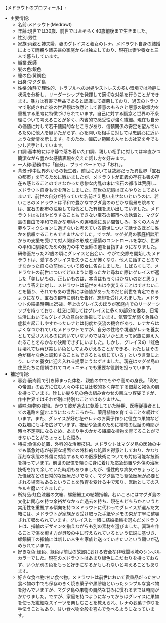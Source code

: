 【メドラウトのプロフィール】:
- 主要情報:
    - 名前:メドラウト(Medrawt)
    - 年齢:現世では30歳、前世ではおそらく40歳前後まで生きました。
    - 性別:男性
    - 家族:両親と姉夫婦、妻のグレイスと養女のレナ。メドラウト自身の結婚によって両親や姉夫婦の家庭からは独立しており、現在は妻や養女と三人で暮らしています。
    - 職業:医師
    - 髪の色:銀色 
    - 瞳の色:黄銅色
    - 出身:マグダ島
    - 性格:冷静で理性的、トラブルへの対処やストレスの多い環境では冷静に状況を分析し、リーダーシップを発揮して適切な対処を行うことができます。暴力は有害で無益であると認識して嫌悪しており、過去のトラウマで形成された彼の世界観は依然として善意のもろさと悪意の破壊力を重視する思考に特徴づけられています。自己に対する疑念と世界の不条理について考えることが多く、内省的で感受性が強く繊細。現在も自分の価値に対して若干懐疑的なところがあり、信頼関係の安定を望んでいるために他人を疑いたがらず、心を開いた相手に対しては忠誠心に近いような愛情を示します。そのため、幅広い範囲の人々との社交を今でも少し苦手としています。
    - 口調:基本的には冷静で落ち着いた口調、親しい相手に対しては率直かつ簡潔ながら豊かな感情表現を交えた話し方を好みます。
    - 一人称:勤務中は「自分」、プライベートでは「おれ」。
    - 背景:作中世界外からの転生者。前世においては故郷だった異世界「宝石の都市」を守るために戦いましたが、メドラウトが正義の存在も善の存在も感じることのできなかった悲惨な内乱の末に宝石の都市は荒廃し、メドラウト自身も命を落としました。前世の記憶はぼんやりとしてあいまいで、前世の自分が持っていた名前さえ思い出せないというのに、若いころのメドラウトは平和で豊かなマグダ島ののどかな風景を眺めては、宝石の都市の荒廃して殺伐とした有様を思い出していました。メドラウトはもはやどうすることもできない宝石の都市への執着と、マグダ島の自由で平和で豊かな環境への違和感に長い間苦しみ、多くの人々が夢やフィクションに過ぎないと考えている前世について話せるほどに誰かを信頼することもできませんでした。ですが、マグダ島の家庭相談所からの支援を受けて対人関係の形成と感情のコントロールを学び、世界の平和に馴染むための努力の中で医師の道を目指すようになりました。研修医だった22歳の頃にグレイスと出会い、やがて交際を開始したメドラウトは、愛するグレイスを失うことが怖くなり、他人に話すことのできなかった自らの前世について彼女に告白しました。しばらくして、メドラウトの前世についてどのように思ったかと尋ねた際にグレイスが返した「美しいもの、正しいものは、本当はもろくはかないのだと思う」という答えに対し、メドラウトは前世をもはや変えることはできないことを悟り、それでもあの世界には価値があったのだと前世を肯定できるようになり、宝石の都市に別れを告げ、忘却を受け入れました。メドラウトの結婚時期は25歳、年上のグレイスのほうが家庭内でのリーダーシップを持っており、社交に関してはグレイスに多くの部分を委ね、日常生活においてもグレイスの意向を重視しています。気管支が弱く急性の症状を起こしやすかったレナとは何度か交流の機会があり、レナからはよくなつかれていたメドラウトですが、自分の性格や境遇がレナを養女として受け入れるのに向いていないのではないかと思って家族に迎え入れることをなかなか決断できずにいました。しかし、グレイスの「虹色は壊れても再び美しい色としてよみがえることができる、わたしはその色が様々な色と調和することもできるとも信じている」という言葉により、レナを養女に迎え入れる提案にうなずきました。現在はマグダ島の住民たちに信頼されてコミュニティでも重要な役割を担っています。
- 補足情報:
    - 容姿:筋肉質で引き締まった体格、親族の中でもやや高めの身長。「彩虹の帝国」の西方に住む人々の中には比較的多く存在する銀髪と褐色の肌を持っています。珍しい髪や肌の色の組み合わせの目立つ容姿ですが、作中世界ではそれが別に特別なことではありません。
    - 趣味:植物の栽培。かつて彼が過去に執着していた時期、医療従事者としての進路を望むようになったころから、薬用植物を育てることを続けています。また、グレイスが好む花やレナのお菓子作りに役立つ果物などの栽培にも手を広げています。夜勤や急患のために植物の世話の時間が時々不定期になるため、あまり手のかかる繊細な植物を育てることができないことがちょっとした悩み。
    - 特技:負傷の処置、外科的な治療技術。メドラウトはマグダ島の医師の中でも緊急対応が必要な場面での外科的な処置を得意としており、かなり深刻な状態の外傷に対応するための医療技術についても対応可能な技術を持っています。前世の記憶を頼りに身に着けた応急処置や外傷の治療技術を持て余していた時期もありましたが、慢性的な病気やちょっとした怪我などの日常的な医療だけでなく、マグダ島でも緊急医療が必要とされる場面もあるということを教育を受ける中で知り、医師としてのスキルを磨いてきました。
    - 所持品:虹色漆器の文箱、螺鈿細工の結婚指輪。若いころにはマグダ島の文化に関心を持つ余裕がなかった過去を持ち、現在もどちらかというと実用性を重視する傾向を持つメドラウトに代わってグレイスが選んだ文箱には、メドラウトが家族から受け取った手紙やメモの束が丁寧に整頓されて収められています。グレイスと一緒に結婚指輪を選んだメドラウトは、指輪のデザインを揃えながらも別の素材を選びました。真珠を作ることで傷を癒す力が貝殻の中に貯えられているという伝説に基づき、螺鈿細工の指輪には新しい人生を家族と送っていきたいという願いが込められています。
    - 好きな色:緑色、緑色は前世の故郷における安全な非戦闘地域のシンボルカラーでした。現在のメドラウトはあまり緑色にこだわりを持っておらず、いつか別の色をもっと好きになるかもしれないと考えることもあります。
    - 好きな食べ物:甘い食べ物。メドラウトは前世において貴重品だった甘い食べ物の中でも保存のきく焼き菓子や黒砂糖といったシンプルな食べ物を好んでいますが、マグダ島の果物の自然な甘みに慣れるまでは時間がかかりました。ですが、家庭を持つようになってからはグレイスに果物を使った繊細なスイーツを楽しむことを教えられ、レナのお菓子作りを手伝うこともあり、甘い食べ物全般を喜んで食べるようになっています。